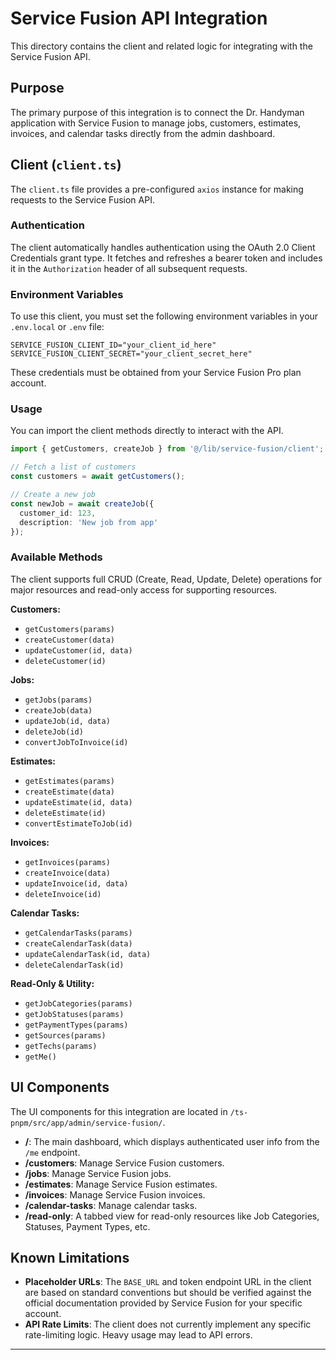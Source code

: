 # Service Fusion API Integration

This directory contains the client and related logic for integrating with the Service Fusion API.

## Purpose

The primary purpose of this integration is to connect the Dr. Handyman application with Service Fusion to manage jobs, customers, estimates, invoices, and calendar tasks directly from the admin dashboard.

## Client (`client.ts`)

The `client.ts` file provides a pre-configured `axios` instance for making requests to the Service Fusion API.

### Authentication

The client automatically handles authentication using the OAuth 2.0 Client Credentials grant type. It fetches and refreshes a bearer token and includes it in the `Authorization` header of all subsequent requests.

### Environment Variables

To use this client, you must set the following environment variables in your `.env.local` or `.env` file:

```
SERVICE_FUSION_CLIENT_ID="your_client_id_here"
SERVICE_FUSION_CLIENT_SECRET="your_client_secret_here"
```

These credentials must be obtained from your Service Fusion Pro plan account.

### Usage

You can import the client methods directly to interact with the API.

```typescript
import { getCustomers, createJob } from '@/lib/service-fusion/client';

// Fetch a list of customers
const customers = await getCustomers();

// Create a new job
const newJob = await createJob({
  customer_id: 123,
  description: 'New job from app'
});
```

### Available Methods

The client supports full CRUD (Create, Read, Update, Delete) operations for major resources and read-only access for supporting resources.

**Customers:**
*   `getCustomers(params)`
*   `createCustomer(data)`
*   `updateCustomer(id, data)`
*   `deleteCustomer(id)`

**Jobs:**
*   `getJobs(params)`
*   `createJob(data)`
*   `updateJob(id, data)`
*   `deleteJob(id)`
*   `convertJobToInvoice(id)`

**Estimates:**
*   `getEstimates(params)`
*   `createEstimate(data)`
*   `updateEstimate(id, data)`
*   `deleteEstimate(id)`
*   `convertEstimateToJob(id)`

**Invoices:**
*   `getInvoices(params)`
*   `createInvoice(data)`
*   `updateInvoice(id, data)`
*   `deleteInvoice(id)`

**Calendar Tasks:**
*   `getCalendarTasks(params)`
*   `createCalendarTask(data)`
*   `updateCalendarTask(id, data)`
*   `deleteCalendarTask(id)`

**Read-Only & Utility:**
*   `getJobCategories(params)`
*   `getJobStatuses(params)`
*   `getPaymentTypes(params)`
*   `getSources(params)`
*   `getTechs(params)`
*   `getMe()`

## UI Components

The UI components for this integration are located in `/ts-pnpm/src/app/admin/service-fusion/`.

*   **/**: The main dashboard, which displays authenticated user info from the `/me` endpoint.
*   **/customers**: Manage Service Fusion customers.
*   **/jobs**: Manage Service Fusion jobs.
*   **/estimates**: Manage Service Fusion estimates.
*   **/invoices**: Manage Service Fusion invoices.
*   **/calendar-tasks**: Manage calendar tasks.
*   **/read-only**: A tabbed view for read-only resources like Job Categories, Statuses, Payment Types, etc.


## Known Limitations

*   **Placeholder URLs**: The `BASE_URL` and token endpoint URL in the client are based on standard conventions but should be verified against the official documentation provided by Service Fusion for your specific account.
*   **API Rate Limits**: The client does not currently implement any specific rate-limiting logic. Heavy usage may lead to API errors.

--- 